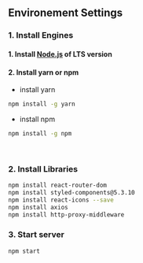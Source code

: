 ## Environement Settings

### 1. Install Engines

#### 1. Install [Node.js](https://nodejs.org/en/download) of LTS version

#### 2. Install yarn or npm

- install yarn

```bash
npm install -g yarn
```

- install npm

```bash
npm install -g npm
```

<br/>

### 2. Install Libraries

```bash
npm install react-router-dom
npm install styled-components@5.3.10
npm install react-icons --save
npm install axios
npm install http-proxy-middleware
```

### 3. Start server

```bash
npm start
```
